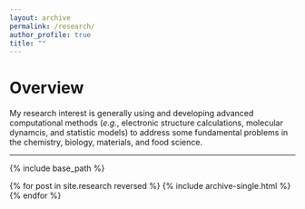 ```yaml
---
layout: archive
permalink: /research/
author_profile: true
title: ""
---
```


Overview
======

My research interest is generally using and developing advanced computational methods
(_e.g._, electronic structure calculations, molecular dynamcis, and statistic models)
to address some fundamental problems in the chemistry, biology, materials, and food science.


-----------------------

{% include base_path %}

{% for post in site.research reversed %}
  {% include archive-single.html %}
{% endfor %}
